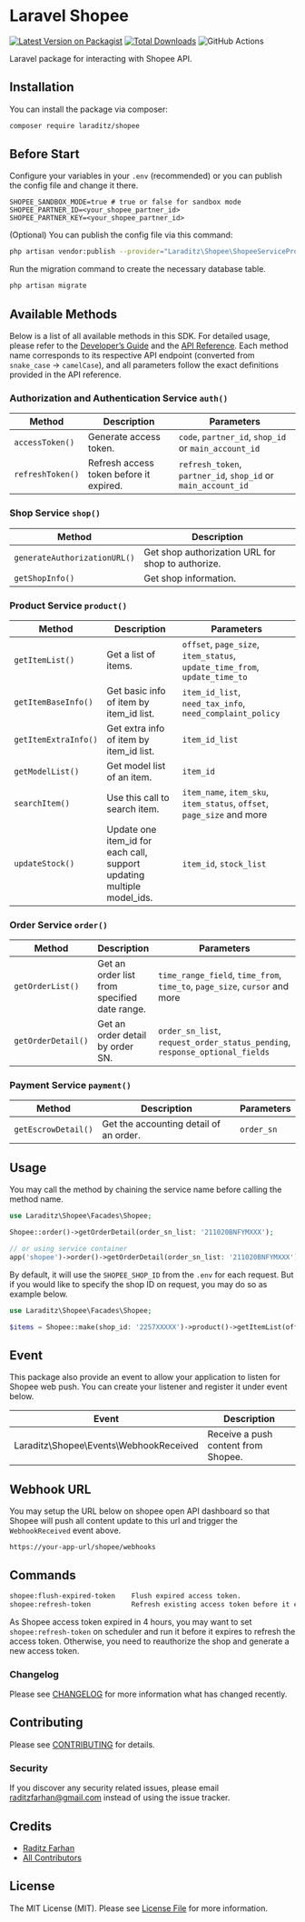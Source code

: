 # Laravel Shopee

[![Latest Version on Packagist](https://img.shields.io/packagist/v/laraditz/shopee.svg?style=flat-square)](https://packagist.org/packages/laraditz/shopee)
[![Total Downloads](https://img.shields.io/packagist/dt/laraditz/shopee.svg?style=flat-square)](https://packagist.org/packages/laraditz/shopee)
![GitHub Actions](https://github.com/laraditz/shopee/actions/workflows/main.yml/badge.svg)

Laravel package for interacting with Shopee API.

## Installation

You can install the package via composer:

```bash
composer require laraditz/shopee
```

## Before Start

Configure your variables in your `.env` (recommended) or you can publish the config file and change it there.

```
SHOPEE_SANDBOX_MODE=true # true or false for sandbox mode
SHOPEE_PARTNER_ID=<your_shopee_partner_id>
SHOPEE_PARTNER_KEY=<your_shopee_partner_id>
```

(Optional) You can publish the config file via this command:

```bash
php artisan vendor:publish --provider="Laraditz\Shopee\ShopeeServiceProvider" --tag="config"
```

Run the migration command to create the necessary database table.

```bash
php artisan migrate
```

## Available Methods

Below is a list of all available methods in this SDK. For detailed usage, please refer to the [Developer’s Guide](https://open.shopee.com/developer-guide/4) and the [API Reference](https://open.shopee.com/documents/v2/v2.product.get_category?module=89&type=1). Each method name corresponds to its respective API endpoint (converted from `snake_case` → `camelCase`), and all parameters follow the exact definitions provided in the API reference.

### Authorization and Authentication Service `auth()`

| Method           | Description                             | Parameters                                                    |
| ---------------- | --------------------------------------- | ------------------------------------------------------------- |
| `accessToken()`  | Generate access token.                  | `code`, `partner_id`, `shop_id` or `main_account_id`          |
| `refreshToken()` | Refresh access token before it expired. | `refresh_token`, `partner_id`, `shop_id` or `main_account_id` |

### Shop Service `shop()`

| Method                       | Description                                       |
| ---------------------------- | ------------------------------------------------- |
| `generateAuthorizationURL()` | Get shop authorization URL for shop to authorize. |
| `getShopInfo()`              | Get shop information.                             |

### Product Service `product()`

| Method               | Description                                                            | Parameters                                                                 |
| -------------------- | ---------------------------------------------------------------------- | -------------------------------------------------------------------------- |
| `getItemList()`      | Get a list of items.                                                   | `offset`, `page_size`, `item_status`, `update_time_from`, `update_time_to` |
| `getItemBaseInfo()`  | Get basic info of item by item_id list.                                | `item_id_list`, `need_tax_info`, `need_complaint_policy`                   |
| `getItemExtraInfo()` | Get extra info of item by item_id list.                                | `item_id_list`                                                             |
| `getModelList()`     | Get model list of an item.                                             | `item_id`                                                                  |
| `searchItem()`       | Use this call to search item.                                          | `item_name`, `item_sku`, `item_status`, `offset`, `page_size` and more     |
| `updateStock()`      | Update one item_id for each call, support updating multiple model_ids. | `item_id`, `stock_list`                                                    |

### Order Service `order()`

| Method             | Description                                  | Parameters                                                                  |
| ------------------ | -------------------------------------------- | --------------------------------------------------------------------------- |
| `getOrderList()`   | Get an order list from specified date range. | `time_range_field`, `time_from`, `time_to`, `page_size`, `cursor` and more  |
| `getOrderDetail()` | Get an order detail by order SN.             | `order_sn_list`, `request_order_status_pending`, `response_optional_fields` |

### Payment Service `payment()`

| Method              | Description                            | Parameters |
| ------------------- | -------------------------------------- | ---------- |
| `getEscrowDetail()` | Get the accounting detail of an order. | `order_sn` |

## Usage

You may call the method by chaining the service name before calling the method name.

```php
use Laraditz\Shopee\Facades\Shopee;

Shopee::order()->getOrderDetail(order_sn_list: '211020BNFYMXXX');

// or using service container
app('shopee')->order()->getOrderDetail(order_sn_list: '211020BNFYMXXX');

```

By default, it will use the `SHOPEE_SHOP_ID` from the `.env` for each request. But if you would like to specify the shop ID on request, you may do so as example below.

```php
use Laraditz\Shopee\Facades\Shopee;

$items = Shopee::make(shop_id: '2257XXXXX')->product()->getItemList(offset: 0, page_size: 10, item_status: 'NORMAL');

```

## Event

This package also provide an event to allow your application to listen for Shopee web push. You can create your listener and register it under event below.

| Event                                  | Description                         |
| -------------------------------------- | ----------------------------------- |
| Laraditz\Shopee\Events\WebhookReceived | Receive a push content from Shopee. |

## Webhook URL

You may setup the URL below on shopee open API dashboard so that Shopee will push all content update to this url and trigger the `WebhookReceived` event above.

```
https://your-app-url/shopee/webhooks
```

## Commands

```bash
shopee:flush-expired-token    Flush expired access token.
shopee:refresh-token          Refresh existing access token before it expired.
```

As Shopee access token expired in 4 hours, you may want to set `shopee:refresh-token` on scheduler and run it before it expires to refresh the access token. Otherwise, you need to reauthorize the shop and generate a new access token.

### Changelog

Please see [CHANGELOG](CHANGELOG.md) for more information what has changed recently.

## Contributing

Please see [CONTRIBUTING](CONTRIBUTING.md) for details.

### Security

If you discover any security related issues, please email raditzfarhan@gmail.com instead of using the issue tracker.

## Credits

- [Raditz Farhan](https://github.com/laraditz)
- [All Contributors](../../contributors)

## License

The MIT License (MIT). Please see [License File](LICENSE.md) for more information.
